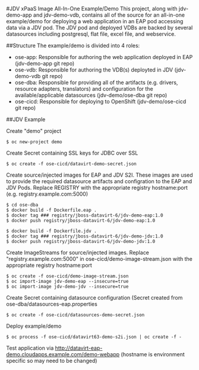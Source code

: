 #JDV xPaaS Image All-In-One Example/Demo
This project, along with jdv-demo-app and jdv-demo-vdb, contains all of the source for an all-in-one example/demo for deploying a
web application in an EAP pod accessing data via a JDV pod. The JDV pod and deployed VDBs are backed by several datasources including postgresql, flat file, 
excel file, and webservice.

##Structure
The example/demo is divided into 4 roles:
 * ose-app: Responsible for authoring the web application deployed in EAP (jdv-demo-app git repo)
 * ose-vdb: Responsible for authoring the VDB(s) deployted in JDV (jdv-demo-vdb git repo)
 * ose-dba: Responsible for providing all of the artifacts (e.g. drivers, resource adapters, translators) and configuration for the available/applicable datasources (jdv-demo/ose-dba git repo)
 * ose-cicd: Responsible for deploying to OpenShift (jdv-demo/ose-cicd git repo)

##JDV Example

Create "demo" project

```
$ oc new-project demo
```

Create Secret containing SSL keys for JDBC over SSL

```
$ oc create -f ose-cicd/datavirt-demo-secret.json 
```

Create source/injected images for EAP and JDV S2I. These images are used to provide the required datasource artifacts and configration to the EAP and JDV Pods. Replace REGISTRY with the
appropriate registry hostname:port (e.g. registry.example.com:5000)

```
$ cd ose-dba
$ docker build -f Dockerfile.eap .
$ docker tag ### registry/jboss-datavirt-6/jdv-demo-eap:1.0
$ docker push registry/jboss-datavirt-6/jdv-demo-eap:1.0

$ docker build -f Dockerfile.jdv .
$ docker tag ### registry/jboss-datavirt-6/jdv-demo-jdv:1.0
$ docker push registry/jboss-datavirt-6/jdv-demo-jdv:1.0

```

Create ImageStreams for source/injected images. Replace "registry.example.com:5000" in ose-cicd/demo-image-stream.json with the appropriate registry hostname:port

```
$ oc create -f ose-cicd/demo-image-stream.json
$ oc import-image jdv-demo-eap --insecure=true
$ oc import-image jdv-demo-jdv --insecure=true
```

Create Secret containing datasource configuration (Secret created from ose-dba/datasources-eap.properties

```
$ oc create -f ose-cicd/datasources-demo-secret.json
```

Deploy example/demo

```
$ oc process -f ose-cicd/datavirt63-demo-s2i.json | oc create -f -
```

Test application via http://datavirt-eap-demo.cloudapps.example.com/demo-webapp (hostname is environment specific so may need to be changed)

